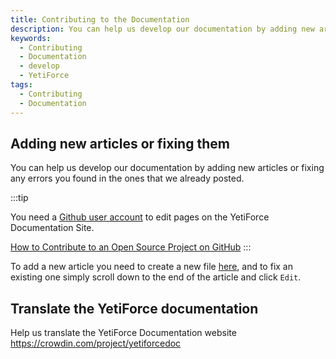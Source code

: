 ```yaml
---
title: Contributing to the Documentation
description: You can help us develop our documentation by adding new articles or fixing any errors you found in the ones that we already posted.
keywords:
  - Contributing
  - Documentation
  - develop
  - YetiForce
tags:
  - Contributing
  - Documentation
---
```


## Adding new articles or fixing them

You can help us develop our documentation by adding new articles or fixing any errors you found in the ones that we already posted.

:::tip

You need a [Github user account](https://github.com/join) to edit pages on the YetiForce Documentation Site.

[How to Contribute to an Open Source Project on GitHub](https://egghead.io/courses/how-to-contribute-to-an-open-source-project-on-github)
:::

To add a new article you need to create a new file [here](https://github.com/YetiForceCompany/YetiForceDoc/tree/main/docs), and to fix an existing one simply scroll down to the end of the article and click `Edit`.

## Translate the YetiForce documentation

Help us translate the YetiForce Documentation website
https://crowdin.com/project/yetiforcedoc
